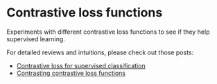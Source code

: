 # Contrastive loss functions

Experiments with different contrastive loss functions to see if they help supervised learning.

For detailed reviews and intuitions, please check out those posts:
- [Contrastive loss for supervised classification](https://towardsdatascience.com/contrastive-loss-for-supervised-classification-224ae35692e7)
- [Contrasting contrastive loss functions](https://medium.com/@wangzc921/contrasting-contrastive-loss-functions-3c13ca5f055e)
